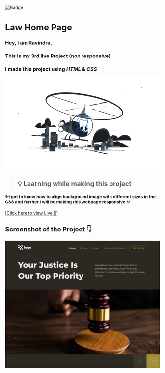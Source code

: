 ![Badge](https://img.shields.io/badge/Project--3-Home--Page-orange)
# Law Home Page

### Hey, I am **Ravindra**, 
### This is  my 3rd live Project (non responsive)
### I made this project using *HTML* & *CSS*
![](./assets/profile-first-repo-dark.svg)

>##  💡 Learning while making this project

#### ✨I got to know how to align background image with different sizes in the CSS and further I will be making this webpage responsive ✨

[[Click here to view Live 🚀]](https://rp-project-3.netlify.app/ "Law Home Page")

## Screenshot of the Project 👇
![](./assets/Law%20Home%20Page.png)
